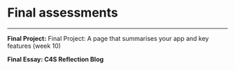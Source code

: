 # Final assessments

---

**Final Project:** Final Project: A page that summarises your app and key features (week 10)

**Final Essay: C4S Reflection Blog**